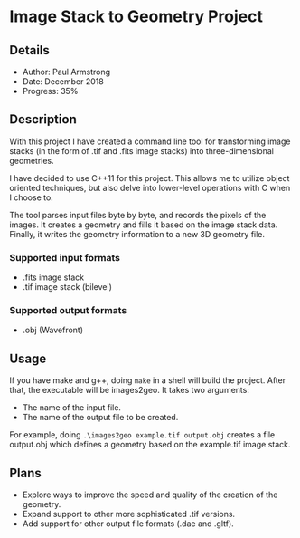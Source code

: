 # Image Stack to Geometry Project

## Details

* Author: Paul Armstrong
* Date: December 2018
* Progress: 35%

## Description

With this project I have created a command line tool for transforming image stacks (in the form of .tif and .fits image stacks) into three-dimensional geometries.

I have decided to use C++11 for this project. This allows me to utilize object oriented techniques, but also delve into lower-level operations with C when I choose to.

The tool parses input files byte by byte, and records the pixels of the images. It creates a geometry and fills it based on the image stack data. Finally, it writes the geometry information to a new 3D geometry file.

### Supported input formats
* .fits image stack
* .tif image stack (bilevel)

### Supported output formats
* .obj (Wavefront)

## Usage

If you have make and g++, doing `make` in a shell will build the project. After that, the executable will be images2geo. It takes two arguments:
* The name of the input file.
* The name of the output file to be created.

For example, doing `.\images2geo example.tif output.obj` creates a file output.obj which defines a geometry based on the example.tif image stack.

## Plans

* Explore ways to improve the speed and quality of the creation of the geometry.
* Expand support to other more sophisticated .tif versions.
* Add support for other output file formats (.dae and .gltf).


